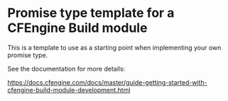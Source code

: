 # Promise type template for a CFEngine Build module

This is a template to use as a starting point when implementing your own promise type.

See the documentation for more details:

https://docs.cfengine.com/docs/master/guide-getting-started-with-cfengine-build-module-development.html
